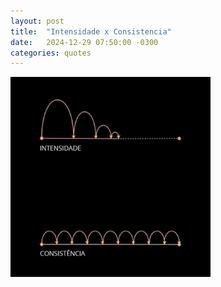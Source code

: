 ```yaml
---
layout: post
title:  "Intensidade x Consistencia"
date:   2024-12-29 07:50:00 -0300
categories: quotes
---
```


![Intensidade x Consistencia](/assets/intensidade-consistencia.PNG)
